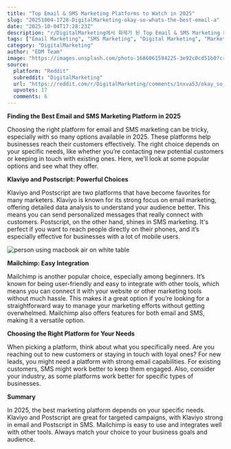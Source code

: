 ```yaml
---
title: "Top Email & SMS Marketing Platforms to Watch in 2025"
slug: "20251004-1728-DigitalMarketing-okay-so-whats-the-best-email-a"
date: "2025-10-04T17:28:23Z"
description: "r/DigitalMarketing에서 화제가 된 Top Email & SMS Marketing Platforms to Watch in 2025에 대한 깊이 있는 분석과 인사이트"
tags: ["Email Marketing", "SMS Marketing", "Digital Marketing", "Marketing Tools"]
category: "DigitalMarketing"
author: "EDM Team"
image: "https://images.unsplash.com/photo-1686061594225-3e92c0cd51b0?crop=entropy&cs=tinysrgb&fit=max&fm=jpg&ixid=M3w3OTU0NDF8MHwxfHNlYXJjaHwxNXx8ZGlnaXRhbCUyMG1hcmtldGluZ3xlbnwxfDB8fHwxNzU5NTk4ODkyfDA&ixlib=rb-4.1.0&q=80&w=1080"
source:
  platform: "Reddit"
  subreddit: "DigitalMarketing"
  url: "https://reddit.com/r/DigitalMarketing/comments/1nxva53/okay_so_whats_the_best_email_and_sms_marketing/"
  upvotes: 17
  comments: 6
---
```


**Finding the Best Email and SMS Marketing Platform in 2025**

Choosing the right platform for email and SMS marketing can be tricky, especially with so many options available in 2025. These platforms help businesses reach their customers effectively. The right choice depends on your specific needs, like whether you’re contacting new potential customers or keeping in touch with existing ones. Here, we’ll look at some popular options and see what they offer.

**Klaviyo and Postscript: Powerful Choices**

Klaviyo and Postscript are two platforms that have become favorites for many marketers. Klaviyo is known for its strong focus on email marketing, offering detailed data analysis to understand your audience better. This means you can send personalized messages that really connect with customers. Postscript, on the other hand, shines in SMS marketing. It's perfect if you want to reach people directly on their phones, and it’s especially effective for businesses with a lot of mobile users.

![person using macbook air on white table](https://images.unsplash.com/photo-1593437955835-fc8c51725430?crop=entropy&cs=tinysrgb&fit=max&fm=jpg&ixid=M3w3OTU0NDF8MHwxfHNlYXJjaHw1fHxzZW98ZW58MXwwfHx8MTc1OTU5ODg5M3ww&ixlib=rb-4.1.0&q=80&w=1080)

**Mailchimp: Easy Integration**

Mailchimp is another popular choice, especially among beginners. It’s known for being user-friendly and easy to integrate with other tools, which means you can connect it with your website or other marketing tools without much hassle. This makes it a great option if you’re looking for a straightforward way to manage your marketing efforts without getting overwhelmed. Mailchimp also offers features for both email and SMS, making it a versatile option.

**Choosing the Right Platform for Your Needs**

When picking a platform, think about what you specifically need. Are you reaching out to new customers or staying in touch with loyal ones? For new leads, you might need a platform with strong email capabilities. For existing customers, SMS might work better to keep them engaged. Also, consider your industry, as some platforms work better for specific types of businesses.

**Summary**

In 2025, the best marketing platform depends on your specific needs. Klaviyo and Postscript are great for targeted campaigns, with Klaviyo strong in email and Postscript in SMS. Mailchimp is easy to use and integrates well with other tools. Always match your choice to your business goals and audience.